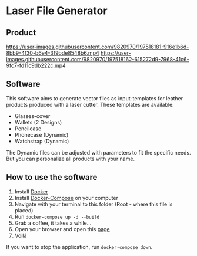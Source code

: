 # Laser File Generator
## Product 

https://user-images.githubusercontent.com/9820970/197518181-916e1b6d-8bb9-4f30-b6e4-3f9bde8548b6.mp4
https://user-images.githubusercontent.com/9820970/197518162-615272d9-7968-41c6-9fc7-fd11c9db222c.mp4

## Software
This software aims to generate vector files as input-templates for leather products produced with a laser cutter. 
These templates are available: 
* Glasses-cover
* Wallets (2 Designs)
* Pencilcase
* Phonecase (Dynamic)
* Watchstrap (Dynamic)

The Dynamic files can be adjusted with parameters to fit the specific needs. But you can personalize all products with your name.

## How to use the software
1. Install [Docker](www.docker.com) 
2. Install [Docker-Compose](https://docs.docker.com/compose/install/) on your computer
3. Navigate with your terminal to this folder (Root - where this file is placed)
4. Run `docker-compose up -d --build`
5. Grab a coffee, it takes a while...
6. Open your browser and open this [page](http://0.0.0.0:5000/)
7. Voilá 

If you want to stop the application, run `docker-compose down`.











